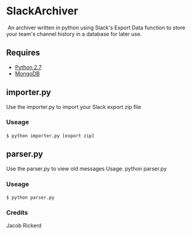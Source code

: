 # SlackArchiver
​
An archiver written in python using Slack's Export Data function to store your team's channel history in a database for later use. 
​
## Requires 
- [Python 2.7](https://www.python.org/download/releases/2.7/)
- [MongoDB](https://www.mongodb.org/)
​

## importer.py
Use the importer.py to import your Slack export zip file

### Useage
`$ python importer.py [export zip]`
​
## parser.py
Use the parser.py to view old messages Usage: python parser.py
### Useage
`$ python parser.py`
​
### Credits
Jacob Rickerd
​
